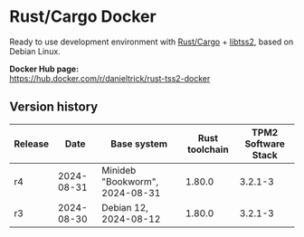 Rust/Cargo Docker
=================

Ready to use development environment with [Rust/Cargo](https://www.rust-lang.org/) + [libtss2](https://github.com/tpm2-software/tpm2-tss), based on Debian Linux.

**Docker Hub page:**  
<https://hub.docker.com/r/danieltrick/rust-tss2-docker>


Version history
---------------

| **Release** | **Date**   | **Base system**                | **Rust toolchain** | **TPM2 Software Stack** |
| ----------- | ---------- | ------------------------------ | ------------------ | ----------------------- |
| r4          | 2024-08-31 | Minideb "Bookworm", 2024-08-31 | 1.80.0             | 3.2.1-3                 |
| r3          | 2024-08-30 | Debian 12, 2024-08-12          | 1.80.0             | 3.2.1-3                 |
